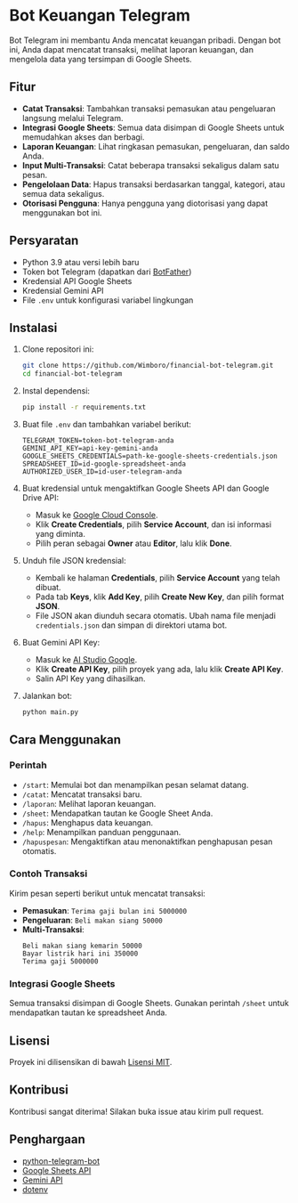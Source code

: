 # Bot Keuangan Telegram

Bot Telegram ini membantu Anda mencatat keuangan pribadi. Dengan bot ini, Anda dapat mencatat transaksi, melihat laporan keuangan, dan mengelola data yang tersimpan di Google Sheets.

## Fitur

- **Catat Transaksi**: Tambahkan transaksi pemasukan atau pengeluaran langsung melalui Telegram.
- **Integrasi Google Sheets**: Semua data disimpan di Google Sheets untuk memudahkan akses dan berbagi.
- **Laporan Keuangan**: Lihat ringkasan pemasukan, pengeluaran, dan saldo Anda.
- **Input Multi-Transaksi**: Catat beberapa transaksi sekaligus dalam satu pesan.
- **Pengelolaan Data**: Hapus transaksi berdasarkan tanggal, kategori, atau semua data sekaligus.
- **Otorisasi Pengguna**: Hanya pengguna yang diotorisasi yang dapat menggunakan bot ini.

## Persyaratan

- Python 3.9 atau versi lebih baru
- Token bot Telegram (dapatkan dari [BotFather](https://telegram.me/BotFather))
- Kredensial API Google Sheets
- Kredensial Gemini API
- File `.env` untuk konfigurasi variabel lingkungan

## Instalasi

1. Clone repositori ini:
   ```bash
   git clone https://github.com/Wimboro/financial-bot-telegram.git
   cd financial-bot-telegram
   ```

2. Instal dependensi:
   ```bash
   pip install -r requirements.txt
   ```

3. Buat file `.env` dan tambahkan variabel berikut:
   ```env
   TELEGRAM_TOKEN=token-bot-telegram-anda
   GEMINI_API_KEY=api-key-gemini-anda
   GOOGLE_SHEETS_CREDENTIALS=path-ke-google-sheets-credentials.json
   SPREADSHEET_ID=id-google-spreadsheet-anda
   AUTHORIZED_USER_ID=id-user-telegram-anda
   ```

4. Buat kredensial untuk mengaktifkan Google Sheets API dan Google Drive API:
   - Masuk ke [Google Cloud Console](https://console.cloud.google.com/apis/credentials).
   - Klik **Create Credentials**, pilih **Service Account**, dan isi informasi yang diminta.
   - Pilih peran sebagai **Owner** atau **Editor**, lalu klik **Done**.

5. Unduh file JSON kredensial:
   - Kembali ke halaman **Credentials**, pilih **Service Account** yang telah dibuat.
   - Pada tab **Keys**, klik **Add Key**, pilih **Create New Key**, dan pilih format **JSON**.
   - File JSON akan diunduh secara otomatis. Ubah nama file menjadi `credentials.json` dan simpan di direktori utama bot.

6. Buat Gemini API Key:
   - Masuk ke [AI Studio Google](https://aistudio.google.com/apikey).
   - Klik **Create API Key**, pilih proyek yang ada, lalu klik **Create API Key**.
   - Salin API Key yang dihasilkan.

7. Jalankan bot:
   ```bash
   python main.py
   ```

## Cara Menggunakan

### Perintah

- `/start`: Memulai bot dan menampilkan pesan selamat datang.
- `/catat`: Mencatat transaksi baru.
- `/laporan`: Melihat laporan keuangan.
- `/sheet`: Mendapatkan tautan ke Google Sheet Anda.
- `/hapus`: Menghapus data keuangan.
- `/help`: Menampilkan panduan penggunaan.
- `/hapuspesan`: Mengaktifkan atau menonaktifkan penghapusan pesan otomatis.

### Contoh Transaksi

Kirim pesan seperti berikut untuk mencatat transaksi:

- **Pemasukan**: `Terima gaji bulan ini 5000000`
- **Pengeluaran**: `Beli makan siang 50000`
- **Multi-Transaksi**:
  ```
  Beli makan siang kemarin 50000
  Bayar listrik hari ini 350000
  Terima gaji 5000000
  ```

### Integrasi Google Sheets

Semua transaksi disimpan di Google Sheets. Gunakan perintah `/sheet` untuk mendapatkan tautan ke spreadsheet Anda.

## Lisensi

Proyek ini dilisensikan di bawah [Lisensi MIT](LICENSE).

## Kontribusi

Kontribusi sangat diterima! Silakan buka issue atau kirim pull request.

## Penghargaan

- [python-telegram-bot](https://github.com/python-telegram-bot/python-telegram-bot)
- [Google Sheets API](https://developers.google.com/sheets/api)
- [Gemini API](https://developers.google.com/gemini)
- [dotenv](https://pypi.org/project/python-dotenv/)

